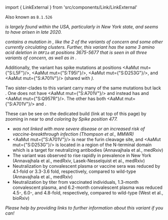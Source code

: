 import { LinkExternal } from 'src/components/Link/LinkExternal'

Also known as `B.1.526`

<Var name="20C/S:484K"/> is largely found within the USA, particularly in New York state, and seems to have arisen in late 2020. 
<br/>

<Var name="20C/S:484K" prefix=""/> contains a mutation in <Mut name="S:E484"/>, like the 2 of the variants of concern and some other currently circulating clusters. Further, this variant has the same 3 amino acid deletion in `ORF1a` at positions 3675-5677 that is seen in all three variants of concern, as well as in <Var name="20A/S:484K"/>.
<br/>

Additionally, the variant has spike mutations at positions <AaMut mut={"S:L5F"}/>, <AaMut mut={"S:T95I"}/>, <AaMut mut={"S:D253G"}/>, and <AaMut mut={"S:A701V"}/> (shared with <Var name="20H/501Y.V2"/>).

Two sister-clades to this variant carry many of the same mutations but lack <Mut name="S:E484"/>. One does not have <AaMut mut={"S:A701V"}/> and instead has <Mut name="S:S477"/> and <AaMut mut={"S:Q957R"}/>. The other has both <AaMut mut={"S:A701V"}/> and <Mut name="S:S477"/>.

These can be see on the dedicated build (link at top of this page) by zooming in near to <Var name="20A/S:484K" prefix=""/> and coloring by Spike position 477.

- <Var name="20C/S:484K"/> was not linked with more severe disease or an increased risk of vaccine-breakthrough infection (<LinkExternal href="https://www.cdc.gov/mmwr/volumes/70/wr/mm7019e1.htm">Thompson et al., MMWR</LinkExternal>)
- <AaMut mut={"S:A701V"}/> is near the furin cleavage site, and <AaMut mut={"S:D253G"}/> is located in a region of the N-terminal domain which is a target for neutralizing antibodies (<LinkExternal href="https://www.medrxiv.org/content/10.1101/2021.02.23.21252259v2">Annavajhala et al., medRxiv</LinkExternal>)
- The variant was observed to rise rapidly in prevalence in New York (<LinkExternal href="https://www.medrxiv.org/content/10.1101/2021.02.23.21252259v2">Annavajhala et al., medRxiv</LinkExternal>, <LinkExternal href="https://www.medrxiv.org/content/10.1101/2021.02.26.21251868v1">Lasek-Nesselquist et al., medRxiv</LinkExternal>)
- Neutralization by convalescent plasma or vaccine sera was reduced by 4.1-fold or 3.3-3.6 fold, respectively, compared to wild-type (<LinkExternal href="https://www.medrxiv.org/content/10.1101/2021.02.23.21252259v2">Annavajhala et al., medRxiv</LinkExternal>)
- Neutralization by titer from vaccinated individuals, 1.3-month convalescent plasma, and 6.2-month convalescent plasma was reduced 4.5-, 6.0-, and 4.8-fold, respectively, compared to wild-type (<LinkExternal href="https://www.biorxiv.org/content/10.1101/2021.02.14.431043v3">West et al., bioRxiv</LinkExternal>)


_Please help by providing links to further information about this variant if you can!_
